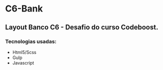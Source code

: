 #  C6-Bank
##  Layout Banco C6 - Desafio do curso Codeboost. 

###  Tecnologias usadas: 
- Html5/Scss
- Gulp
- Javascript

